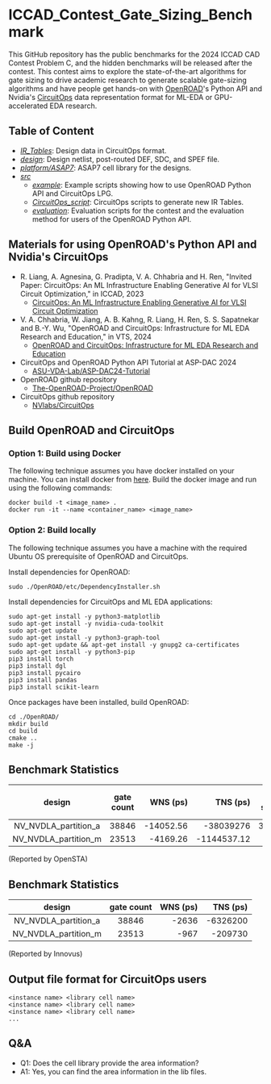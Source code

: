 # ICCAD_Contest_Gate_Sizing_Benchmark
This GitHub repository has the public benchmarks for the 2024 ICCAD CAD Contest Problem C, and the hidden benchmarks will be released after the contest. This contest aims to explore the state-of-the-art algorithms for gate sizing to drive academic research to generate scalable gate-sizing algorithms and have people get hands-on with [OpenROAD](https://github.com/The-OpenROAD-Project/OpenROAD)'s Python API and Nvidia's [CircuitOps](https://github.com/NVlabs/CircuitOps/tree/main) data representation format for ML-EDA or GPU-accelerated EDA research.

## Table of Content
  - [*IR_Tables*](./IR_Tables): Design data in CircuitOps format.
  - [*design*](./design): Design netlist, post-routed DEF, SDC, and SPEF file.
  - [*platform/ASAP7*](./platform/ASAP7): ASAP7 cell library for the designs.
  - [*src*](./src)
    - [*example*](./example): Example scripts showing how to use OpenROAD Python API and CircuitOps LPG.
    - [*CircuitOps_script*](./CircuitOps_script): CircuitOps scripts to generate new IR Tables.
    - [*evaluation*](./evaluation): Evaluation scripts for the contest and the evaluation method for users of the OpenROAD Python API.
## Materials for using OpenROAD's Python API and Nvidia's CircuitOps
  - R. Liang, A. Agnesina, G. Pradipta, V. A. Chhabria and H. Ren, "Invited Paper: CircuitOps: An ML Infrastructure Enabling Generative AI for VLSI Circuit Optimization," in ICCAD, 2023
    - [CircuitOps: An ML Infrastructure Enabling Generative AI for VLSI Circuit Optimization](https://ieeexplore.ieee.org/abstract/document/10323611)
  - V. A. Chhabria, W. Jiang, A. B. Kahng, R. Liang, H. Ren, S. S. Sapatnekar and B.-Y. Wu, "OpenROAD and CircuitOps: Infrastructure for ML EDA Research and Education," in VTS, 2024
    - [OpenROAD and CircuitOps: Infrastructure for ML EDA Research and Education](https://vlsicad.ucsd.edu/Publications/Conferences/407/c407.pdf)
  - CircuitOps and OpenROAD Python API Tutorial at ASP-DAC 2024
    - [ASU-VDA-Lab/ASP-DAC24-Tutorial](https://github.com/ASU-VDA-Lab/ASP-DAC24-Tutorial)
  - OpenROAD github repository
    - [The-OpenROAD-Project/OpenROAD](https://github.com/The-OpenROAD-Project/OpenROAD)
  - CircuitOps github repository
    - [NVlabs/CircuitOps](https://github.com/NVlabs/CircuitOps/tree/main)

## Build OpenROAD and CircuitOps

###  Option 1: Build using Docker 
The following technique assumes you have docker installed on your machine. You can install docker from [here](https://docs.docker.com/engine/install/). Build the docker image and run using the following commands:
```
docker build -t <image_name> .
docker run -it --name <container_name> <image_name>
```

### Option 2: Build locally
The following technique assumes you have a machine with the required Ubuntu OS prerequisite of OpenROAD and CircuitOps.

Install dependencies for OpenROAD:
```
sudo ./OpenROAD/etc/DependencyInstaller.sh
```

Install dependencies for CircuitOps and ML EDA applications:
```
sudo apt-get install -y python3-matplotlib
sudo apt-get install -y nvidia-cuda-toolkit
sudo apt-get update
sudo apt-get install -y python3-graph-tool
sudo apt-get update && apt-get install -y gnupg2 ca-certificates
sudo apt-get install -y python3-pip
pip3 install torch
pip3 install dgl
pip3 install pycairo
pip3 install pandas
pip3 install scikit-learn
```

Once packages have been installed, build OpenROAD:

```
cd ./OpenROAD/
mkdir build
cd build
cmake ..
make -j
```

## Benchmark Statistics
|        design        |   gate count   |    WNS (ps)   |    TNS (ps)   |worst slew (ps)|max load C (fF)| total leakage (pW)|
|:--------------------:|:--------------:|--------------:|--------------:|--------------:|--------------:|--------------:|
| NV_NVDLA_partition_a | 38846| -14052.56| -38039276| 37158.04| 6824.19| |
| NV_NVDLA_partition_m | 23513| -4169.26| -1144537.12| 6715.75| 1688.59| |

(Reported by OpenSTA)

## Benchmark Statistics
|        design        |   gate count   |    WNS (ps)   |    TNS (ps)   |
|:--------------------:|:--------------:|--------------:|--------------:|
| NV_NVDLA_partition_a | 38846| -2636| -6326200|
| NV_NVDLA_partition_m | 23513| -967| -209730|

(Reported by Innovus)

## Output file format for CircuitOps users
```
<instance name> <library cell name>
<instance name> <library cell name>
<instance name> <library cell name>
...
```

## Q&A
- Q1: Does the cell library provide the area information?
- A1: Yes, you can find the area information in the lib files.

